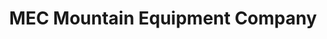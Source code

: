 ---
title: "MEC Mountain Equipment Company"
url: /kitchener/mec-mountain-equipment-company/
shop: outdoor
---